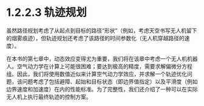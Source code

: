 # 1.2.2.3 轨迹规划

虽然路径规划考虑了从起点到目标的路径“形状”（例如，考虑天空书写无人机留下的烟雾痕迹），但轨迹规划还考虑了该路径的时间参数化（无人机穿越路径的速度）。

在本书的第七章中，动态效应变得尤为重要，我们将在该章中考虑一个无人机机器人。空气动力学在计算上可能很困难；要达到极高的精度，需要求解偏微分方程组。因此，我们将使用数值近似来计算空气动力学效应，并求解一个轨迹优化问题，该问题考虑了包括避障、起始和目标状态（即边界值指定）以及平滑度（例如边界速度和加速度）在内的性能标准。为了完整性，我们还介绍了一种可以在实际无人机上执行最终轨迹的控制方案。
